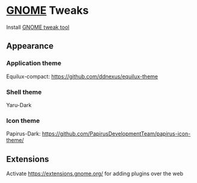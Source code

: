 # [GNOME](https://wiki.gnome.org/Home) Tweaks

Install [GNOME tweak tool](https://wiki.gnome.org/Apps/Tweaks)

## Appearance
### Application theme
Equilux-compact: https://github.com/ddnexus/equilux-theme

### Shell theme
Yaru-Dark

### Icon theme
Papirus-Dark: https://github.com/PapirusDevelopmentTeam/papirus-icon-theme/


## Extensions
Activate https://extensions.gnome.org/ for adding plugins over the web
